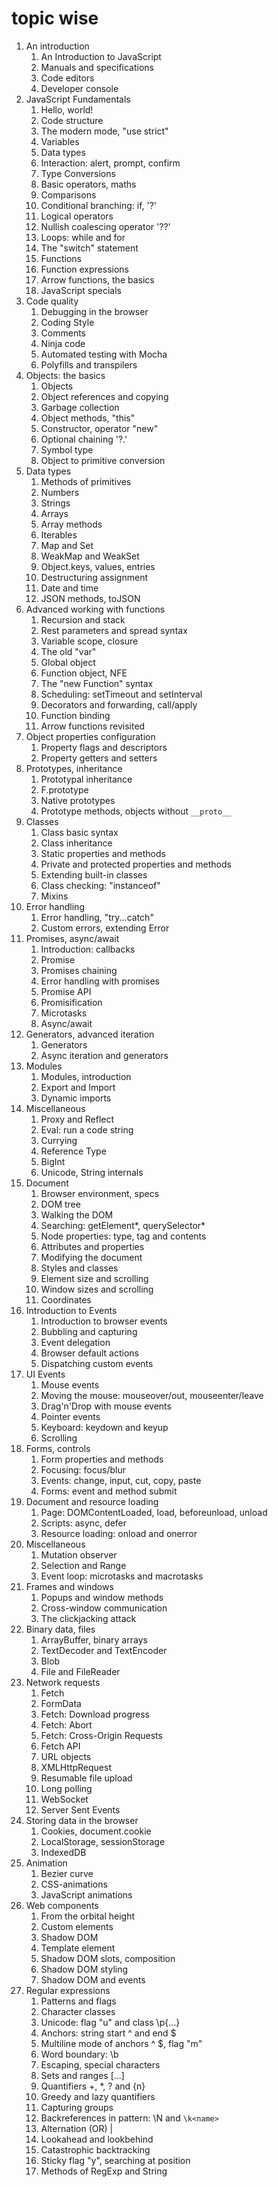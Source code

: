 # topic wise

1. An introduction
   1. An Introduction to JavaScript
   2. Manuals and specifications
   3. Code editors
   4. Developer console
2. JavaScript Fundamentals
   1. Hello, world!
   2. Code structure
   3. The modern mode, "use strict"
   4. Variables
   5. Data types
   6. Interaction: alert, prompt, confirm
   7. Type Conversions
   8. Basic operators, maths
   9. Comparisons
   10. Conditional branching: if, '?'
   11. Logical operators
   12. Nullish coalescing operator '??'
   13. Loops: while and for
   14. The "switch" statement
   15. Functions
   16. Function expressions
   17. Arrow functions, the basics
   18. JavaScript specials
3. Code quality
   1. Debugging in the browser
   2. Coding Style
   3. Comments
   4. Ninja code
   5. Automated testing with Mocha
   6. Polyfills and transpilers
4. Objects: the basics
   1. Objects
   2. Object references and copying
   3. Garbage collection
   4. Object methods, "this"
   5. Constructor, operator "new"
   6. Optional chaining '?.'
   7. Symbol type
   8. Object to primitive conversion
5. Data types
   1. Methods of primitives
   2. Numbers
   3. Strings
   4. Arrays
   5. Array methods
   6. Iterables
   7. Map and Set
   8. WeakMap and WeakSet
   9. Object.keys, values, entries
   10. Destructuring assignment
   11. Date and time
   12. JSON methods, toJSON
6. Advanced working with functions
    1. Recursion and stack
    2. Rest parameters and spread syntax
    3. Variable scope, closure
    4. The old "var"
    5. Global object
    6. Function object, NFE
    7. The "new Function" syntax
    8. Scheduling: setTimeout and setInterval
    9. Decorators and forwarding, call/apply
    10. Function binding
    11. Arrow functions revisited
7. Object properties configuration
   1. Property flags and descriptors
   2. Property getters and setters
8. Prototypes, inheritance
   1. Prototypal inheritance
   2. F.prototype
   3. Native prototypes
   4. Prototype methods, objects without `__proto__`
9. Classes
   1. Class basic syntax
   2. Class inheritance
   3. Static properties and methods
   4. Private and protected properties and methods
   5. Extending built-in classes
   6. Class checking: "instanceof"
   7. Mixins
10. Error handling
    1. Error handling, "try...catch"
    2. Custom errors, extending Error
11. Promises, async/await
    1. Introduction: callbacks
    2. Promise
    3. Promises chaining
    4. Error handling with promises
    5. Promise API
    6. Promisification
    7. Microtasks
    8. Async/await
12. Generators, advanced iteration
    1. Generators
    2. Async iteration and generators
13. Modules
    1. Modules, introduction
    2. Export and Import
    3. Dynamic imports
14. Miscellaneous
    1. Proxy and Reflect
    2. Eval: run a code string
    3. Currying
    4. Reference Type
    5. BigInt
    6. Unicode, String internals
15. Document
    1. Browser environment, specs
    2. DOM tree
    3. Walking the DOM
    4. Searching: getElement*, querySelector*
    5. Node properties: type, tag and contents
    6. Attributes and properties
    7. Modifying the document
    8. Styles and classes
    9. Element size and scrolling
    10. Window sizes and scrolling
    11. Coordinates
16. Introduction to Events
    1. Introduction to browser events
    2. Bubbling and capturing
    3. Event delegation
    4. Browser default actions
    5. Dispatching custom events
17. UI Events
    1. Mouse events
    2. Moving the mouse: mouseover/out, mouseenter/leave
    3. Drag'n'Drop with mouse events
    4. Pointer events
    5. Keyboard: keydown and keyup
    6. Scrolling
18. Forms, controls
    1. Form properties and methods
    2. Focusing: focus/blur
    3. Events: change, input, cut, copy, paste
    4. Forms: event and method submit
19. Document and resource loading
    1. Page: DOMContentLoaded, load, beforeunload, unload
    2. Scripts: async, defer
    3. Resource loading: onload and onerror
20. Miscellaneous
    1. Mutation observer
    2. Selection and Range
    3. Event loop: microtasks and macrotasks
21. Frames and windows
    1. Popups and window methods
    2. Cross-window communication
    3. The clickjacking attack
22. Binary data, files
    1. ArrayBuffer, binary arrays
    2. TextDecoder and TextEncoder
    3. Blob
    4. File and FileReader
23. Network requests
    1. Fetch
    2. FormData
    3. Fetch: Download progress
    4. Fetch: Abort
    5. Fetch: Cross-Origin Requests
    6. Fetch API
    7. URL objects
    8. XMLHttpRequest
    9. Resumable file upload
    10. Long polling
    11. WebSocket
    12. Server Sent Events
24. Storing data in the browser
    1. Cookies, document.cookie
    2. LocalStorage, sessionStorage
    3. IndexedDB
25. Animation
    1. Bezier curve
    2. CSS-animations
    3. JavaScript animations
26. Web components
    1. From the orbital height
    2. Custom elements
    3. Shadow DOM
    4. Template element
    5. Shadow DOM slots, composition
    6. Shadow DOM styling
    7. Shadow DOM and events
27. Regular expressions
    1. Patterns and flags
    2. Character classes
    3. Unicode: flag "u" and class \p{...}
    4. Anchors: string start ^ and end $
    5. Multiline mode of anchors ^ $, flag "m"
    6. Word boundary: \b
    7. Escaping, special characters
    8. Sets and ranges [...]
    9. Quantifiers +, *, ? and {n}
    10. Greedy and lazy quantifiers
    11. Capturing groups
    12. Backreferences in pattern: \N and `\k<name>`
    13. Alternation (OR) |
    14. Lookahead and lookbehind
    15. Catastrophic backtracking
    16. Sticky flag "y", searching at position
    17. Methods of RegExp and String
